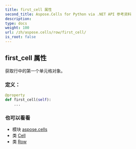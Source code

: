 ```yaml
---
title: first_cell 属性
second_title: Aspose.Cells for Python via .NET API 参考资料
description:
type: docs
weight: 100
url: /zh/aspose.cells/row/first_cell/
is_root: false
---
```

## first_cell 属性

获取行中的第一个单元格对象。
### 定义：
```python
@property
def first_cell(self):
    ...
```

### 也可以看看
* 模块 [aspose.cells](../../)
* 类 [Cell](/cells/python-net/zh/aspose.cells/cell)
* 类 [Row](/cells/python-net/zh/aspose.cells/row)
